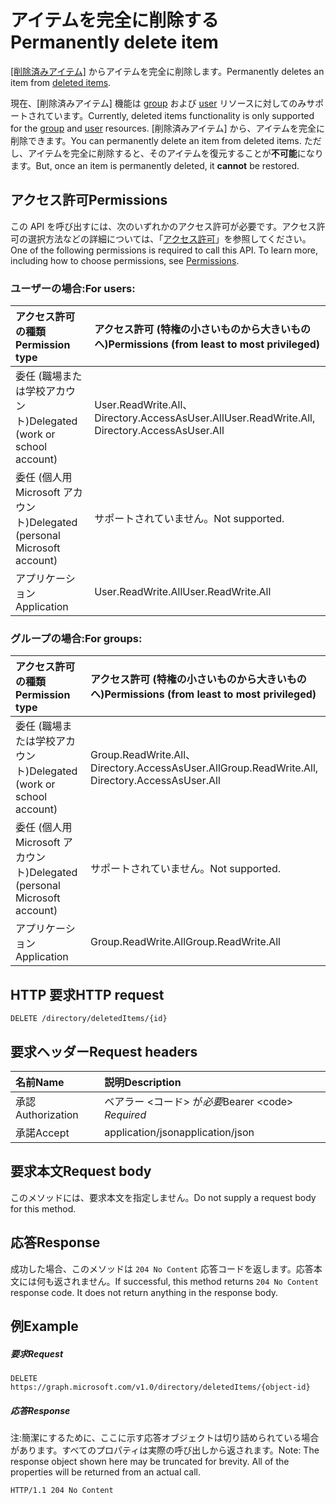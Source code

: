 # <a name="permanently-delete-item"></a><span data-ttu-id="e71c1-101">アイテムを完全に削除する</span><span class="sxs-lookup"><span data-stu-id="e71c1-101">Permanently delete item</span></span>

<span data-ttu-id="e71c1-102">[[削除済みアイテム]](../resources/directory.md) からアイテムを完全に削除します。</span><span class="sxs-lookup"><span data-stu-id="e71c1-102">Permanently deletes an item from [deleted items](../resources/directory.md).</span></span>

<span data-ttu-id="e71c1-103">現在、[削除済みアイテム] 機能は [group](../resources/group.md) および [user](../resources/user.md) リソースに対してのみサポートされています。</span><span class="sxs-lookup"><span data-stu-id="e71c1-103">Currently, deleted items functionality is only supported for the [group](../resources/group.md) and [user](../resources/user.md) resources.</span></span> <span data-ttu-id="e71c1-104">[削除済みアイテム] から、アイテムを完全に削除できます。</span><span class="sxs-lookup"><span data-stu-id="e71c1-104">You can permanently delete an item from deleted items.</span></span> <span data-ttu-id="e71c1-105">ただし、アイテムを完全に削除すると、そのアイテムを復元することが**不可能**になります。</span><span class="sxs-lookup"><span data-stu-id="e71c1-105">But, once an item is permanently deleted, it **cannot** be restored.</span></span>

## <a name="permissions"></a><span data-ttu-id="e71c1-106">アクセス許可</span><span class="sxs-lookup"><span data-stu-id="e71c1-106">Permissions</span></span>
<span data-ttu-id="e71c1-p102">この API を呼び出すには、次のいずれかのアクセス許可が必要です。アクセス許可の選択方法などの詳細については、「[アクセス許可](../../../concepts/permissions_reference.md)」を参照してください。</span><span class="sxs-lookup"><span data-stu-id="e71c1-p102">One of the following permissions is required to call this API. To learn more, including how to choose permissions, see [Permissions](../../../concepts/permissions_reference.md).</span></span>

### <a name="for-users"></a><span data-ttu-id="e71c1-109">ユーザーの場合:</span><span class="sxs-lookup"><span data-stu-id="e71c1-109">For users:</span></span>

|<span data-ttu-id="e71c1-110">アクセス許可の種類</span><span class="sxs-lookup"><span data-stu-id="e71c1-110">Permission type</span></span>      | <span data-ttu-id="e71c1-111">アクセス許可 (特権の小さいものから大きいものへ)</span><span class="sxs-lookup"><span data-stu-id="e71c1-111">Permissions (from least to most privileged)</span></span>              |
|:--------------------|:---------------------------------------------------------|
|<span data-ttu-id="e71c1-112">委任 (職場または学校アカウント)</span><span class="sxs-lookup"><span data-stu-id="e71c1-112">Delegated (work or school account)</span></span> | <span data-ttu-id="e71c1-113">User.ReadWrite.All、Directory.AccessAsUser.All</span><span class="sxs-lookup"><span data-stu-id="e71c1-113">User.ReadWrite.All, Directory.AccessAsUser.All</span></span> |
|<span data-ttu-id="e71c1-114">委任 (個人用 Microsoft アカウント)</span><span class="sxs-lookup"><span data-stu-id="e71c1-114">Delegated (personal Microsoft account)</span></span> | <span data-ttu-id="e71c1-115">サポートされていません。</span><span class="sxs-lookup"><span data-stu-id="e71c1-115">Not supported.</span></span> |
|<span data-ttu-id="e71c1-116">アプリケーション</span><span class="sxs-lookup"><span data-stu-id="e71c1-116">Application</span></span> | <span data-ttu-id="e71c1-117">User.ReadWrite.All</span><span class="sxs-lookup"><span data-stu-id="e71c1-117">User.ReadWrite.All</span></span> |

### <a name="for-groups"></a><span data-ttu-id="e71c1-118">グループの場合:</span><span class="sxs-lookup"><span data-stu-id="e71c1-118">For groups:</span></span>

|<span data-ttu-id="e71c1-119">アクセス許可の種類</span><span class="sxs-lookup"><span data-stu-id="e71c1-119">Permission type</span></span>      | <span data-ttu-id="e71c1-120">アクセス許可 (特権の小さいものから大きいものへ)</span><span class="sxs-lookup"><span data-stu-id="e71c1-120">Permissions (from least to most privileged)</span></span>              |
|:--------------------|:---------------------------------------------------------|
|<span data-ttu-id="e71c1-121">委任 (職場または学校アカウント)</span><span class="sxs-lookup"><span data-stu-id="e71c1-121">Delegated (work or school account)</span></span> | <span data-ttu-id="e71c1-122">Group.ReadWrite.All、Directory.AccessAsUser.All</span><span class="sxs-lookup"><span data-stu-id="e71c1-122">Group.ReadWrite.All, Directory.AccessAsUser.All</span></span> |
|<span data-ttu-id="e71c1-123">委任 (個人用 Microsoft アカウント)</span><span class="sxs-lookup"><span data-stu-id="e71c1-123">Delegated (personal Microsoft account)</span></span> | <span data-ttu-id="e71c1-124">サポートされていません。</span><span class="sxs-lookup"><span data-stu-id="e71c1-124">Not supported.</span></span>    |
|<span data-ttu-id="e71c1-125">アプリケーション</span><span class="sxs-lookup"><span data-stu-id="e71c1-125">Application</span></span> | <span data-ttu-id="e71c1-126">Group.ReadWrite.All</span><span class="sxs-lookup"><span data-stu-id="e71c1-126">Group.ReadWrite.All</span></span> |

## <a name="http-request"></a><span data-ttu-id="e71c1-127">HTTP 要求</span><span class="sxs-lookup"><span data-stu-id="e71c1-127">HTTP request</span></span>
<!-- { "blockType": "ignored" } -->
```http
DELETE /directory/deletedItems/{id}
```
## <a name="request-headers"></a><span data-ttu-id="e71c1-128">要求ヘッダー</span><span class="sxs-lookup"><span data-stu-id="e71c1-128">Request headers</span></span>
| <span data-ttu-id="e71c1-129">名前</span><span class="sxs-lookup"><span data-stu-id="e71c1-129">Name</span></span>       | <span data-ttu-id="e71c1-130">説明</span><span class="sxs-lookup"><span data-stu-id="e71c1-130">Description</span></span>|
|:---------------|:----------|
| <span data-ttu-id="e71c1-131">承認</span><span class="sxs-lookup"><span data-stu-id="e71c1-131">Authorization</span></span>  | <span data-ttu-id="e71c1-132">ベアラー &lt;コード&gt; が*必要*</span><span class="sxs-lookup"><span data-stu-id="e71c1-132">Bearer &lt;code&gt; *Required*</span></span>|
| <span data-ttu-id="e71c1-133">承諾</span><span class="sxs-lookup"><span data-stu-id="e71c1-133">Accept</span></span>  | <span data-ttu-id="e71c1-134">application/json</span><span class="sxs-lookup"><span data-stu-id="e71c1-134">application/json</span></span> |

## <a name="request-body"></a><span data-ttu-id="e71c1-135">要求本文</span><span class="sxs-lookup"><span data-stu-id="e71c1-135">Request body</span></span>
<span data-ttu-id="e71c1-136">このメソッドには、要求本文を指定しません。</span><span class="sxs-lookup"><span data-stu-id="e71c1-136">Do not supply a request body for this method.</span></span>

## <a name="response"></a><span data-ttu-id="e71c1-137">応答</span><span class="sxs-lookup"><span data-stu-id="e71c1-137">Response</span></span>

<span data-ttu-id="e71c1-p103">成功した場合、このメソッドは `204 No Content` 応答コードを返します。応答本文には何も返されません。</span><span class="sxs-lookup"><span data-stu-id="e71c1-p103">If successful, this method returns `204 No Content` response code. It does not return anything in the response body.</span></span>

## <a name="example"></a><span data-ttu-id="e71c1-140">例</span><span class="sxs-lookup"><span data-stu-id="e71c1-140">Example</span></span>
##### <a name="request"></a><span data-ttu-id="e71c1-141">要求</span><span class="sxs-lookup"><span data-stu-id="e71c1-141">Request</span></span>

<!-- {
  "blockType": "request",
  "name": "delete_directory"
}-->
```http
DELETE https://graph.microsoft.com/v1.0/directory/deletedItems/{object-id}
```
##### <a name="response"></a><span data-ttu-id="e71c1-142">応答</span><span class="sxs-lookup"><span data-stu-id="e71c1-142">Response</span></span>
<span data-ttu-id="e71c1-p104">注:簡潔にするために、ここに示す応答オブジェクトは切り詰められている場合があります。すべてのプロパティは実際の呼び出しから返されます。</span><span class="sxs-lookup"><span data-stu-id="e71c1-p104">Note: The response object shown here may be truncated for brevity. All of the properties will be returned from an actual call.</span></span>
<!-- {
  "blockType": "response",
  "truncated": true
} -->
```http
HTTP/1.1 204 No Content
```

<!-- uuid: 8fcb5dbc-d5aa-4681-8e31-b001d5168d79
2015-10-25 14:57:30 UTC -->
<!-- {
  "type": "#page.annotation",
  "description": "Delete directory",
  "keywords": "",
  "section": "documentation",
  "tocPath": ""
}-->